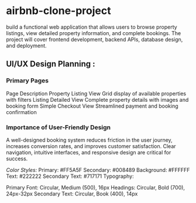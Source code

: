 # airbnb-clone-project
build a functional web application that allows users to browse property listings, view detailed property information, and complete bookings. The project will cover frontend development, backend APIs, database design, and deployment.


## UI/UX Design Planning :
### Primary Pages
Page	Description
Property Listing View	Grid display of available properties with filters
Listing Detailed View	Complete property details with images and booking form
Simple Checkout View	Streamlined payment and booking confirmation

### Importance of User-Friendly Design
A well-designed booking system reduces friction in the user journey, increases conversion rates, and improves customer satisfaction. Clear navigation, intuitive interfaces, and responsive design are critical for success.

*Color Styles:*
Primary: #FF5A5F
Secondary: #008489
Background: #FFFFFF
Text: #222222
Secondary Text: #717171
Typography:

Primary Font: Circular, Medium (500), 16px
Headings: Circular, Bold (700), 24px-32px
Secondary Text: Circular, Book (400), 14px
